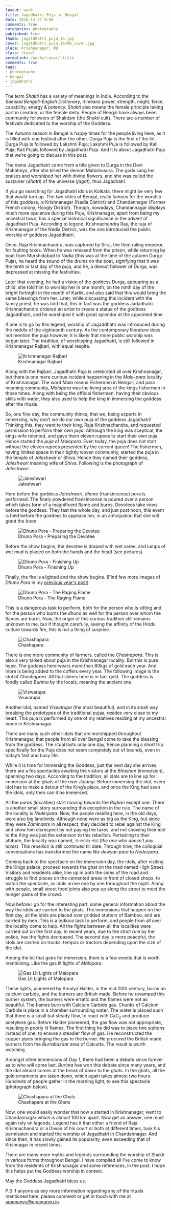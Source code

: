 ```yaml
---
layout: work
title: Jagadhatri Puja in Bengal
date: 2016-12-27 9:00
comments: true
categories: photography
published: true
thumb: jagatdhatri_puja_16.jpg
cover: jagatdhatri_puja_16/00_cover.jpg
place: Krishnanagar, WB
class: travel
permalink: /works/:year/:title
comments: true
tags:
- photography
- bengal
- jagadhatri
---
```


The term _Shakti_ has a variety of meanings in India. According to the _Samsad Bengali-English Dictionary_, it means power, strength, might, force, capability, energy & potency. _Shakti_ also means the female principle taking part in creation, or the female deity. People of Bengal have always been community followers of Shaktism (the _Shakti_ cult). There are a number of festivals dedicated to the worship of the Goddess.

The Autumn season in Bengal is happy times for the people living here, as it is filled with one festival after the other. Durga Puja is the first of the lot. Durga Puja is followed by Lakshmi Puja; Lakshmi Puja is followed by Kali Puja; Kali Pujais followed by Jagadhatri Puja. And it is about Jagadhatri Puja that we’re going to discuss in this post.

The name Jagadhatri came from a title given to Durga in the Devi Mahatmya, after she killed the demon Mahishasura. The gods sang her praises and worshiped her with divine flowers, and she was called the sustainer (_dhatri_) of the universe (_jagat_), thus Jagadhatri.

If you go searching for Jagadhatri idols in Kolkata, there might be very few that would turn up. The two cities of Bengal, really famous for the worship of this goddess, is Krishnanagar (Nadia District) and Chandannagar (Former French colony, Hoogly District). Though, nowadays, Chandannagar displays much more opulence during this Puja, Krishnanagar, apart from being my ancestral town, has a special historical significance in the advent of Jagadhatri Puja. According to legend, Krishnachandra Ray, the raja of Krishnanagar of the Nadia District, was the one introduced the public worship of goddess Jagaddhatri.

Once, Raja Krishnachandra, was captured by Siraj, the then ruling emperor, for faulting taxes. When he was released from the prison, while returning by boat from Murshidabad to Nadia (this was at the time of the autumn Durga Puja), he heard the sound of the drums on the boat, signifying that it was the tenth or last day of the puja, and he, a devout follower of Durga, was depressed at missing the festivities.

Later that evening, he had a vision of the goddess Durga, appearing as a child, she told him to worship her in one month, on the ninth day of the bright fortnight in the month of Kartik, and also said that this would bring the same blessings from her. Later, while discussing this incident with the family priest, he was told that, this in fact was the goddess Jadadhatri. Krishnachandra ordered an artist to create a statue of the goddess Jagaddhatri, and he worshiped it with great splendor at the appointed time.

If one is to go by this legend, worship of Jagaddhatri was introduced during the middle of the eighteenth century. As the contemporary literature does not mention the puja however, it is likely that more public worship was begun later. The tradition, of worshipping Jagadhatri, is still followed in Krishnanagar Rajbari, with equal respite.

<figure>
  <img src="/images/works/jagatdhatri_puja_16/01_krishnanagar_rajbari.jpg" alt="Krishnanagar Rajbari">
  <figcaption>Krishnanagar Rajbari</figcaption>
</figure>

Along with the Rajbari, Jagadhatri Puja is celebrated all over Krishnanagar, but there is one more curious incident happening in the _Malo-para_ locality of Krishnanagar. The word _Malo_ means Fishermen in Bengali, and para meaning community, _Malopara_ was the living area of the kings fishermen in those times. Along with being the official fishermen, having their obvious skills with water, they also used to help the king in immersing the goddess after the rituals.

So, one fine day, the community thinks, that we, being experts in immersing, why don’t we do our own puja of the goddess Jagadhatri! Thinking this, they went to their king, Raja Krishnachandra, and requested permission to perform their own _puja_. Although the king was sceptical, the kings wife relented, and gave them eleven rupees to start their own puja. Hence started the _puja_ of _Malopara_. Even today, the puja does not start without the eleven rupees presented by the current queen! The fishermen, having limited space in their tightly woven community, started the puja in the temple of _Jaleshwar_ or Shiva. Hence they named their goddess, _Jaleshwari_ meaning wife of Shiva. Following is the photograph of _Jaleshwari_.

<figure>
  <img src="/images/works/jagatdhatri_puja_16/02_jaleshwari.jpg" alt="Jaleshwari">
  <figcaption>Jaleshwari</figcaption>
</figure>

Here before the goddess _Jaleshwari_, _dhuno_ (frankincense) pora is performed. The finely powdered frankincense is poured over a person which takes form of a magnificent flame and burns. Devotees take vows before the goddess. They fast the whole day, and just post noon, this event is held before the goddess to appease her, in an anticipation that she will grant the boon.

<figure>
  <img src="/images/works/jagatdhatri_puja_16/03_dhuno_pora_1.jpg" alt="Dhuno Pora - Preparing the Devotee">
  <figcaption>Dhuno Pora - Preparing the Devotee</figcaption>
</figure>

Before the show begins, the devotee is draped with wet saree, and lumps of wet mud is placed on both the hands and the head (see pictures).

<figure>
  <img src="/images/works/jagatdhatri_puja_16/04_dhuno_pora_2.jpg" alt="Dhuno Pora - Finishing Up">
  <figcaption>Dhuno Pora - Finishing Up</figcaption>
</figure>

Finally, the fire is alighted and the show begins. (Find few more images of _Dhuno Pora_ in my <a href="http://upamanyu.in/works/2015/dhuno-pora" target="_blank">previous year's post</a>)

<figure>
  <img src="/images/works/jagatdhatri_puja_16/05_dhuno_pora_3.jpg" alt="Dhuno Pora - The Raging Flame">
  <figcaption>Dhuno Pora - The Raging Flame</figcaption>
</figure>

This is a dangerous task to perform, both for the person who is sitting and for the person who burns the _dhuno_ as well for the person over whom the flames are burnt. Now, the origin of this curious tradition still remains unknown to me, but if thought carefully, seeing the affinity of the Hindu culture towards fire, this is not a thing of surprise. 

<figure>
  <img src="/images/works/jagatdhatri_puja_16/06_chashapara.jpg" alt="Chashapara">
  <figcaption>Chashapara</figcaption>
</figure>

There is one more community of farmers, called the _Chashapara_. This is also a very talked about puja in the Krishnanagar locality. But this is pure hype. The goddess here wears more than 80kgs of gold each year. And more is being added to the coffers every year. The following image is the idol of _Chashapara_. All that shines here is in fact gold. The goddess is fondly called _Burima_ by the locals, meaning the ancient one.

<figure>
  <img src="/images/works/jagatdhatri_puja_16/07_biswarupa.jpg" alt="Viswarupa">
  <figcaption>Viswarupa</figcaption>
</figure>

Another idol, named _Viswarupa_ (the most beautiful), and in its small way breaking the prototypes of the traditional pujas, resides very close to my heart. This puja is performed by one of my relatives residing at my ancestral home in Krishnanagar.

There are many such other idols that are worshipped throughout Krishnanagar, that people from all over Bengal come to take the blessing from the goddess. The ritual lasts only one day, hence planning a short trip specifically for the Puja does not seem completely out of bounds, even in today’s fast and busy life.

While it is time for immersing the Goddess, just the next day she arrives, there are a fes spectacles awaiting the visitors at the _Bhashan_ (immersion), spanning two days. According to the tradition, all idols are to line up for immersion at the ghats of the river _Jalangi_. Before immersing the idol, every idol has to make a detour of the King’s place, and once the King had seen the idols, only then can it be immersed.

All the _paras_ (localities) start moving towards the _Rajbari_ except one. There is another small story surrounding this exception in the rule. The name of the locality is _Nederpara_. Now, the people residing here, in the old days, were also big landlords. Although none were as big as the King, but since they were _Zamindars_ in all respect, they decided to rebel against the King and show him disrespect by not paying the taxes, and not showing their idol to the King was just the extension to this rebellion. Pertaining to their attitude, the locality was named, না-দেওয়ার-পাড়া (_the one who doesn’t pay taxes_). This rebellion is still continued till date. Through time, the colloquial conversations has transformed the name _Na-dewyar-para_ to _Nederpara_.

Coming back to the spectacle on the immersion day, the idols, after visiting the Kings palace, proceed towards the ghat on the road named High Street. Visitors and residents alike, line up in both the sides of the road and struggle to find places on the cemented areas in front of closed shops, to watch the spectacle, as idols arrive one by one throughout the night. Along with people, small street food joints also pop up along the street to meet the hunger pains of the crowd.

Now before I go for the interesting part, some general information about the way the idols are carried to the ghats. The immersions that happen on the first day, all the idols are placed over gridded stutters of Bamboo, and are carried by men. This is a tedious task to perform, and people from all over the locality come to help. All the fights between all the localities were carried out on the first day. In recent years, due to the strict rule by the police, has the fights decreased. The second day is more peaceful, the idols are carried on trucks, tempos or tractors depending upon the size of the idol.

Among the lot that goes for immersion, there is a few events that is worth mentioning. Like the gas lit lights of _Malopara_.

<figure>
  <img src="/images/works/jagatdhatri_puja_16/08_malopara.jpg" alt="Gas Lit Lights of Malopara">
  <figcaption>Gas Lit Lights of Malopara</figcaption>
</figure>

These lights, pioneered by Amulya Halder, in the mid 20th century, burns on calcium carbide, and the burners are British made. Before he revamped this burner system, the burners were erratic and the flames were not as beautiful. The flames burn with Calcium Carbide gas. Chunks of Calcium Carbide is place in a chamber surrounding water. The water is placed such that there is a small but steady flow, to react with CaC<sub>2</sub> and produce acetylene gas. Before Halder pioneered, the gas flow was not appropriate, resulting in poorly lit flames. The first thing he did was to place two siphons instead of one, to ensure a steadier flow of gas. He reconstructed the copper pipes bringing the gas to the burner. He procured the British made burners from the _Burrabazaar_ area of Calcutta. The result is worth watching.

Amongst other immersions of Day 1, there had been a debate since forever as to who will come last. _Burima_ has won this debate since many years, and the idol almost comes at the break of dawn to the ghats. In the ghats, all the gold ornaments are taken down, which again takes almost two hours. Hundreds of people gather in the morning light, to see this spectacle (photograph below).

<figure>
  <img src="/images/works/jagatdhatri_puja_16/09_chashapara_1.jpg" alt="Chashapara at the Ghats">
  <figcaption>Chashapara at the Ghats</figcaption>
</figure>

Now, one would easily wonder that how a started in Krishnanagar, went to Chandannagar which is almost 100 km apart. Now get an answer, one must again rely on legends. Legend has it that either a friend of Raja Krishnachandra or a Diwan of his court or both at different times, took his permission and started the worship of Jagadhatri in Chandannagar. And since then, it has slowly gained its popularity, even exceeding that of Krisnnagar in recent times.

There are many more myths and legends surrounding the worship of Shakti in various forms throughout Bengal. I have compiled all I’ve come to know from the residents of Krishnanagar and some references, in the post. I hope this helps put the Goddess worship in context.

May the Goddess Jagadhatri bless us.

P.S If anyone as any more information regarding any of the rituals mentioned here, please comment or get in touch with me at <a href="mailto:upamanyu@upamanyu.in" target="_blank">upamanyu@upamanyu.in</a>.